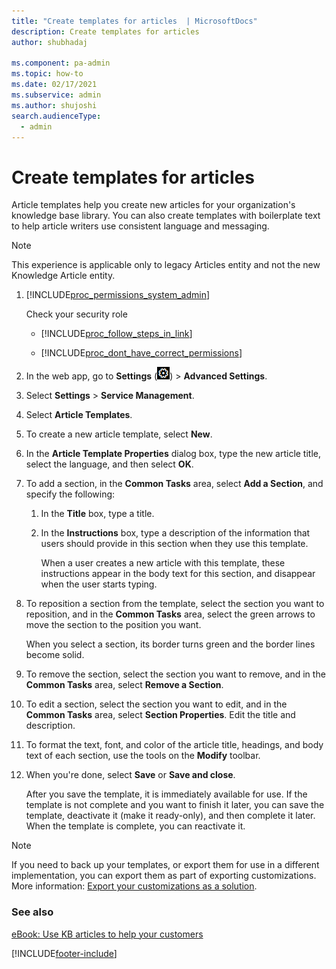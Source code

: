 ```yaml
---
title: "Create templates for articles  | MicrosoftDocs"
description: Create templates for articles
author: shubhadaj

ms.component: pa-admin
ms.topic: how-to
ms.date: 02/17/2021
ms.subservice: admin
ms.author: shujoshi
search.audienceType: 
  - admin
---
```

# Create templates for articles

<!-- legacy procedure -->

Article templates help you create new articles for your organization's knowledge base library. You can also create templates with boilerplate text to help article writers use consistent language and messaging.  

> [!NOTE]
> This experience is applicable only to legacy Articles entity and not the new Knowledge Article entity. 
  
1. [!INCLUDE[proc_permissions_system_admin](../includes/proc-permissions-system-admin.md)]  
  
    Check your security role  
  
   - [!INCLUDE[proc_follow_steps_in_link](../includes/proc-follow-steps-in-link.md)]  
  
   - [!INCLUDE[proc_dont_have_correct_permissions](../includes/proc-dont-have-correct-permissions.md)]  
  
2. In the web app, go to **Settings** (![Settings.](media/settings-gear-icon.png "Settings")) > **Advanced Settings**.

3. Select **Settings** > **Service Management**.

4. Select **Article Templates**. 
  
5. To create a new article template, select **New**.  
  
6. In the **Article Template Properties** dialog box, type the new article title, select the language, and then select **OK**.  
  
7. To add a section, in the **Common Tasks** area, select **Add a Section**, and specify the following:  
  
   1. In the **Title** box, type a title.  
  
   2. In the **Instructions** box, type a description of the information that users should provide in this section when they use this template.  
  
      When a user creates a new article with this template, these instructions appear in the body text for this section, and disappear when the user starts typing.  
  
8. To reposition a section from the template, select the section you want to reposition, and in the **Common Tasks** area, select the green arrows to move the section to the position you want.  
  
    When you select a section, its border turns green and the border lines become solid.  
  
9. To remove the section, select the section you want to remove, and in the **Common Tasks** area, select **Remove a Section**.  
  
10. To edit a section, select the section you want to edit, and in the **Common Tasks** area, select **Section Properties**. Edit the title and description.  
  
11. To format the text, font, and color of the article title, headings, and body text of each section, use the tools on the **Modify** toolbar.  
  
12. When you're done, select **Save** or **Save and close**.  
  
     After you save the template, it is immediately available for use. If the template is not complete and you want to finish it later, you can save the template, deactivate it (make it ready-only), and then complete it later. When the template is complete, you can reactivate it.  
  
> [!NOTE]
>  If you need to back up your templates, or export them for use in a different implementation, you can export them as part of exporting customizations. More information: [Export your customizations as a solution](/dynamics365/customerengagement/on-premises/customize/export-solution).  
  
### See also  
 [eBook: Use KB articles to help your customers](https://go.microsoft.com/fwlink/p/?LinkId=394983)

[!INCLUDE[footer-include](../includes/footer-banner.md)]
